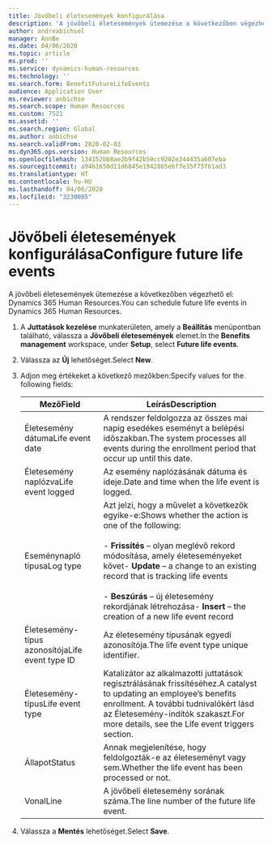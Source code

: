 ```yaml
---
title: Jövőbeli életesemények konfigurálása
description: 'A jövőbeli életesemények ütemezése a következőben végezhető el: Dynamics 365 Human Resources.'
author: andreabichsel
manager: AnnBe
ms.date: 04/06/2020
ms.topic: article
ms.prod: ''
ms.service: dynamics-human-resources
ms.technology: ''
ms.search.form: BenefitFutureLifeEvents
audience: Application User
ms.reviewer: anbichse
ms.search.scope: Human Resources
ms.custom: 7521
ms.assetid: ''
ms.search.region: Global
ms.author: anbichse
ms.search.validFrom: 2020-02-03
ms.dyn365.ops.version: Human Resources
ms.openlocfilehash: 134152bb8ae2b9f42b59cc9202e244435a607eba
ms.sourcegitcommit: a9461650d11d6845e1942865ebf7e35f75f61ad3
ms.translationtype: HT
ms.contentlocale: hu-HU
ms.lasthandoff: 04/06/2020
ms.locfileid: "3230085"
---
```

# <a name="configure-future-life-events"></a><span data-ttu-id="713cc-103">Jövőbeli életesemények konfigurálása</span><span class="sxs-lookup"><span data-stu-id="713cc-103">Configure future life events</span></span>

<span data-ttu-id="713cc-104">A jövőbeli életesemények ütemezése a következőben végezhető el: Dynamics 365 Human Resources.</span><span class="sxs-lookup"><span data-stu-id="713cc-104">You can schedule future life events in Dynamics 365 Human Resources.</span></span>

1. <span data-ttu-id="713cc-105">A **Juttatások kezelése** munkaterületen, amely a **Beállítás** menüpontban található, válassza a **Jövőbeli életesemények** elemet.</span><span class="sxs-lookup"><span data-stu-id="713cc-105">In the **Benefits management** workspace, under **Setup**, select **Future life events**.</span></span>

2. <span data-ttu-id="713cc-106">Válassza az **Új** lehetőséget.</span><span class="sxs-lookup"><span data-stu-id="713cc-106">Select **New**.</span></span>

3. <span data-ttu-id="713cc-107">Adjon meg értékeket a következő mezőkben:</span><span class="sxs-lookup"><span data-stu-id="713cc-107">Specify values for the following fields:</span></span>

   | <span data-ttu-id="713cc-108">Mező</span><span class="sxs-lookup"><span data-stu-id="713cc-108">Field</span></span> | <span data-ttu-id="713cc-109">Leírás</span><span class="sxs-lookup"><span data-stu-id="713cc-109">Description</span></span> |
   | --- | --- |
   | <span data-ttu-id="713cc-110">Életesemény dátuma</span><span class="sxs-lookup"><span data-stu-id="713cc-110">Life event date</span></span> | <span data-ttu-id="713cc-111">A rendszer feldolgozza az összes mai napig esedékes eseményt a belépési időszakban.</span><span class="sxs-lookup"><span data-stu-id="713cc-111">The system processes all events during the enrollment period that occur up until this date.</span></span> |
   | <span data-ttu-id="713cc-112">Életesemény naplózva</span><span class="sxs-lookup"><span data-stu-id="713cc-112">Life event logged</span></span> | <span data-ttu-id="713cc-113">Az esemény naplózásának dátuma és ideje.</span><span class="sxs-lookup"><span data-stu-id="713cc-113">Date and time when the life event is logged.</span></span> |
   | <span data-ttu-id="713cc-114">Eseménynapló típusa</span><span class="sxs-lookup"><span data-stu-id="713cc-114">Log type</span></span> | <span data-ttu-id="713cc-115">Azt jelzi, hogy a művelet a következők egyike-e:</span><span class="sxs-lookup"><span data-stu-id="713cc-115">Shows whether the action is one of the following:</span></span></br></br><span data-ttu-id="713cc-116">- **Frissítés** – olyan meglévő rekord módosítása, amely életeseményeket követ</span><span class="sxs-lookup"><span data-stu-id="713cc-116">- **Update** – a change to an existing record that is tracking life events</span></span></br></br><span data-ttu-id="713cc-117">- **Beszúrás** – új életesemény rekordjának létrehozása</span><span class="sxs-lookup"><span data-stu-id="713cc-117">- **Insert** – the creation of a new life event record</span></span> |
   | <span data-ttu-id="713cc-118">Életesemény-típus azonosítója</span><span class="sxs-lookup"><span data-stu-id="713cc-118">Life event type ID</span></span> | <span data-ttu-id="713cc-119">Az életesemény típusának egyedi azonosítója.</span><span class="sxs-lookup"><span data-stu-id="713cc-119">The life event type unique identifier.</span></span> |
   | <span data-ttu-id="713cc-120">Életesemény-típus</span><span class="sxs-lookup"><span data-stu-id="713cc-120">Life event type</span></span> | <span data-ttu-id="713cc-121">Katalizátor az alkalmazotti juttatások regisztrálásának frissítéséhez.</span><span class="sxs-lookup"><span data-stu-id="713cc-121">A catalyst to updating an employee’s benefits enrollment.</span></span> <span data-ttu-id="713cc-122">A további tudnivalókért lásd az Életesemény-indítók szakaszt.</span><span class="sxs-lookup"><span data-stu-id="713cc-122">For more details, see the Life event triggers section.</span></span> |
   | <span data-ttu-id="713cc-123">Állapot</span><span class="sxs-lookup"><span data-stu-id="713cc-123">Status</span></span> | <span data-ttu-id="713cc-124">Annak megjelenítése, hogy feldolgozták-e az életeseményt vagy sem.</span><span class="sxs-lookup"><span data-stu-id="713cc-124">Whether the life event has been processed or not.</span></span> |
   | <span data-ttu-id="713cc-125">Vonal</span><span class="sxs-lookup"><span data-stu-id="713cc-125">Line</span></span> | <span data-ttu-id="713cc-126">A jövőbeli életesemény sorának száma.</span><span class="sxs-lookup"><span data-stu-id="713cc-126">The line number of the future life event.</span></span> |

4. <span data-ttu-id="713cc-127">Válassza a **Mentés** lehetőséget.</span><span class="sxs-lookup"><span data-stu-id="713cc-127">Select **Save**.</span></span> 
